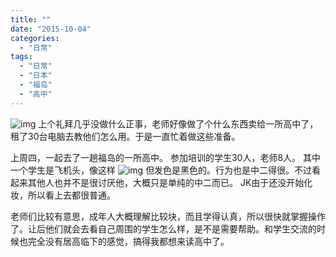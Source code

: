 ```yaml
---
title: ""
date: "2015-10-04"
categories: 
  - "日常"
tags: 
  - "日常"
  - "日本"
  - "福岛"
  - "高中"
---
```


![img](http://ww1.sinaimg.cn/large/6f7d1cdfgw1ewpf1pb5gwj20e70bktb4.jpg) 上个礼拜几乎没做什么正事，老师好像做了个什么东西卖给一所高中了，租了30台电脑去教他们怎么用。于是一直忙着做这些准备。

上周四，一起去了一趟福岛的一所高中。 参加培训的学生30人，老师8人。 其中一个学生是飞机头，像这样 ![img](http://ww1.sinaimg.cn/large/6f7d1cdfgw1ewpf2lj9txj206709pwf8.jpg) 但发色是黑色的。行为也是中二得很。不过看起来其他人也并不是很讨厌他，大概只是单纯的中二而已。 JK由于还没开始化妆，所以看上去都很普通。

老师们比较有意思，成年人大概理解比较块，而且学得认真，所以很快就掌握操作了。让后他们就会去看自己周围的学生怎么样，是不是需要帮助。和学生交流的时候也完全没有居高临下的感觉，搞得我都想来读高中了。
